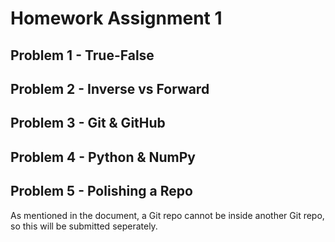 # Homework Assignment 1

## Problem 1 - True-False



## Problem 2 - Inverse vs Forward

## Problem 3 - Git & GitHub

## Problem 4 - Python & NumPy

## Problem 5 - Polishing a Repo

As mentioned in the document, a Git repo cannot be inside another Git repo, so this will be submitted seperately.
